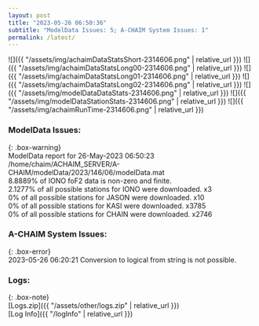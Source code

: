 ```yaml
---
layout: post
title: "2023-05-26 06:50:36"
subtitle: "ModelData Issues: 5; A-CHAIM System Issues: 1"
permalink: /latest/
---
```


![]({{ "/assets/img/achaimDataStatsShort-2314606.png" | relative_url }})
![]({{ "/assets/img/achaimDataStatsLong00-2314606.png" | relative_url }})
![]({{ "/assets/img/achaimDataStatsLong01-2314606.png" | relative_url }})
![]({{ "/assets/img/achaimDataStatsLong02-2314606.png" | relative_url }})
![]({{ "/assets/img/modelDataDataStats-2314606.png" | relative_url }})
![]({{ "/assets/img/modelDataStationStats-2314606.png" | relative_url }})
![]({{ "/assets/img/achaimRunTime-2314606.png" | relative_url }})


### ModelData Issues:  
  
{: .box-warning}  
 ModelData report for 26-May-2023 06:50:23   
 /home/chaim/ACHAIM_SERVER/A-CHAIM/modelData/2023/146/06/modelData.mat   
 8.8889% of IONO foF2 data is non-zero and finite.   
 2.1277% of all possible stations for IONO were downloaded. x3   
 0% of all possible stations for JASON were downloaded. x10   
 0% of all possible stations for KASI were downloaded. x3785   
 0% of all possible stations for CHAIN were downloaded. x2746   
  
### A-CHAIM System Issues:  
  
{: .box-error}  
2023-05-26 06:20:21 Conversion to logical from string is not possible.  

### Logs:  
  
{: .box-note}  
[Logs.zip]({{ "/assets/other/logs.zip" | relative_url }})  
[Log Info]({{ "/logInfo" | relative_url }})  
